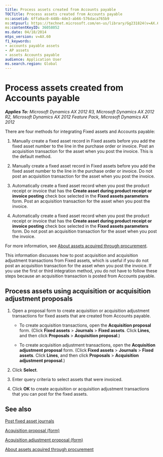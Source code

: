 ```yaml
---
title: Process assets created from Accounts payable
TOCTitle: Process assets created from Accounts payable
ms:assetid: 6ffa9ac0-448b-4de3-ab66-576daca765b9
ms:mtpsurl: https://technet.microsoft.com/en-us/library/Gg231824(v=AX.60)
ms:contentKeyID: 36058052
ms.date: 04/18/2014
mtps_version: v=AX.60
f1_keywords:
- accounts payable assets
- AP assets
- assets Accounts payable
audience: Application User
ms.search.region: Global
---
```


# Process assets created from Accounts payable 


_**Applies To:** Microsoft Dynamics AX 2012 R3, Microsoft Dynamics AX 2012 R2, Microsoft Dynamics AX 2012 Feature Pack, Microsoft Dynamics AX 2012_

There are four methods for integrating Fixed assets and Accounts payable:

1.  Manually create a fixed asset record in Fixed assets before you add the fixed asset number to the line in the purchase order or invoice. Post an acquisition transaction for the asset when you post the invoice. This is the default method.

2.  Manually create a fixed asset record in Fixed assets before you add the fixed asset number to the line in the purchase order or invoice. Do not post an acquisition transaction for the asset when you post the invoice.

3.  Automatically create a fixed asset record when you post the product receipt or invoice that has the **Create asset during product receipt or invoice posting** check box selected in the **Fixed assets parameters** form. Post an acquisition transaction for the asset when you post the invoice.

4.  Automatically create a fixed asset record when you post the product receipt or invoice that has the **Create asset during product receipt or invoice posting** check box selected in the **Fixed assets parameters** form. Do not post an acquisition transaction for the asset when you post the invoice.

For more information, see [About assets acquired through procurement](about-assets-acquired-through-procurement.md).

This information discusses how to post acquisition and acquisition adjustment transactions from Fixed assets, which is useful if you do not post an acquisition transaction for the asset when you post the invoice. If you use the first or third integration method, you do not have to follow these steps because an acquisition transaction is posted from Accounts payable.

## Process assets using acquisition or acquisition adjustment proposals

1.  Open a proposal form to create acquisition or acquisition adjustment transactions for fixed assets that are created from Accounts payable.
    
      - To create acquisition transactions, open the **Acquisition proposal** form. (Click **Fixed assets** \> **Journals** \> **Fixed assets**. Click **Lines**, and then click **Proposals** \> **Acquisition proposal**.)
    
      - To create acquisition adjustment transactions, open the **Acquisition adjustment proposal** form. (Click **Fixed assets** \> **Journals** \> **Fixed assets**. Click **Lines**, and then click **Proposals** \> **Acquisition adjustment proposal**.)

2.  Click **Select**.

3.  Enter query criteria to select assets that were invoiced.

4.  Click **OK** to create acquisition or acquisition adjustment transactions that you can post for the fixed assets.

## See also

[Post fixed asset journals](post-fixed-asset-journals.md)

[Acquisition proposal (form)](https://technet.microsoft.com/en-us/library/aa575857\(v=ax.60\))

[Acquisition adjustment proposal (form)](https://technet.microsoft.com/en-us/library/hh209549\(v=ax.60\))

[About assets acquired through procurement](about-assets-acquired-through-procurement.md)

  


